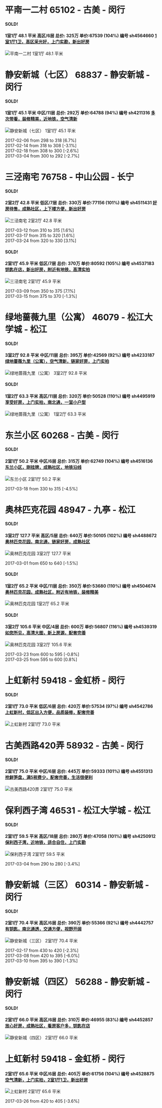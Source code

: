 # 平南一二村 65102 - 古美 - 闵行

#### SOLD!
#### 1室1厅 48.1 平米 高区/6层 总价: 325万 单价:67539 (104%) 编号 sh4564660 [1室1厅1卫，高区采光好，上门实勘，新出好房](https://href.li/?http://sh.lianjia.com/ershoufang/sh4564660.html)

![平南一二村 1室1厅 48.1 平米](http://cdn1.dooioo.com/fetch/vp/fy/gi/20170314/3b5eec6c-8848-4601-9d2d-9457aa14bb6a.jpg_200x150.jpg)



    


# 静安新城（七区） 68837 - 静安新城 - 闵行

#### SOLD!
#### 1室1厅 45.1 平米 中区/11层 总价: 292万 单价:64788 (94%) 编号 sh4211316 [多次带看，装修精美，近地铁，空气清新](https://href.li/?http://sh.lianjia.com/ershoufang/sh4211316.html)

![静安新城（七区） 1室1厅 45.1 平米](http://cdn1.dooioo.com/fetch/vp/fy/gi/20150905/f8d13daf-b02e-4fc2-8705-dff355bee60a.jpg_200x150.jpg)

2017-02-06 from 298 to 318 [6.7%]<br />2017-02-14 from 318 to 308 [-3.1%]<br />2017-02-18 from 308 to 300 [-2.6%]<br />2017-03-04 from 300 to 292 [-2.7%]

    


# 三泾南宅 76758 - 中山公园 - 长宁

#### SOLD!
#### 2室2厅 42.8 平米 低区/7层 总价: 330万 单价:77156 (101%) 编号 sh4511431 [好房待售，成熟社区，上下楼方便，新出好房](https://href.li/?http://sh.lianjia.com/ershoufang/sh4511431.html)

![三泾南宅 2室2厅 42.8 平米](http://cdn7.dooioo.com/static/img/new-version/default_block.png)

2017-03-12 from 310 to 315 [1.6%]<br />2017-03-17 from 315 to 320 [1.6%]<br />2017-03-24 from 320 to 330 [3.1%]

    
#### SOLD!
#### 2室1厅 45.9 平米 低区/7层 总价: 370万 单价:80592 (105%) 编号 sh4537183 [钥匙在店，新出好房，附近有地铁，高清实拍](https://href.li/?http://sh.lianjia.com/ershoufang/sh4537183.html)

![三泾南宅 2室1厅 45.9 平米](http://cdn1.dooioo.com/fetch/vp/fy/gi/20170306/07dd2a46-5962-4b9b-923e-1f314d737f87.jpg_200x150.jpg)

2017-03-09 from 350 to 375 [7.1%]<br />2017-03-15 from 375 to 370 [-1.3%]

    


# 绿地蔷薇九里（公寓） 46079 - 松江大学城 - 松江

#### SOLD!
#### 3室2厅 92.8 平米 中区/11层 总价: 395万 单价:42569 (92%) 编号 sh4233187 [绿地蔷薇九里（公寓），空气清新，链家好房，上门实拍](https://href.li/?http://sh.lianjia.com/ershoufang/sh4233187.html)

![绿地蔷薇九里（公寓） 3室2厅 92.8 平米](http://cdn1.dooioo.com/fetch/vp/fy/gi/20161008/4aeab377-7ed6-45c3-904c-a0d507579ce9.jpg_200x150.jpg)



    
#### SOLD!
#### 1室2厅 63.3 平米 高区/11层 总价: 320万 单价:50528 (110%) 编号 sh4495919 [享受好房，上门实拍，南北通，一室小户型](https://href.li/?http://sh.lianjia.com/ershoufang/sh4495919.html)

![绿地蔷薇九里（公寓） 1室2厅 63.3 平米](http://cdn1.dooioo.com/fetch/vp/fy/gi/20161118/99955e93-0188-4f67-921f-ea070b76d84e.jpg_200x150.jpg)



    


# 东兰小区 60268 - 古美 - 闵行

#### SOLD!
#### 2室1厅 50.2 平米 中区/6层 总价: 315万 单价:62749 (104%) 编号 sh4516136 [东兰小区，刚挂牌，成熟社区，地铁沿线](https://href.li/?http://sh.lianjia.com/ershoufang/sh4516136.html)

![东兰小区 2室1厅 50.2 平米](http://cdn7.dooioo.com/static/img/new-version/default_block.png)

2017-03-18 from 330 to 315 [-4.5%]

    


# 奥林匹克花园 48947 - 九亭 - 松江

#### SOLD!
#### 3室2厅 127.7 平米 高区/5层 总价: 640万 单价:50105 (102%) 编号 sh4488672 [奥林匹克花园，南北通，链家好房，成熟社区](https://href.li/?http://sh.lianjia.com/ershoufang/sh4488672.html)

![奥林匹克花园 3室2厅 127.7 平米](http://cdn1.dooioo.com/fetch/vp/fy/gi/20161101/7204c604-199b-4736-81fb-c39f803a8bc0.jpg_200x150.jpg)

2017-03-01 from 650 to 640 [-1.5%]

    
#### SOLD!
#### 1室2厅 65.2 平米 中区/11层 总价: 350万 单价:53680 (110%) 编号 sh4504674 [奥林匹克花园，成熟社区，附近有地铁，装修精美](https://href.li/?http://sh.lianjia.com/ershoufang/sh4504674.html)

![奥林匹克花园 1室2厅 65.2 平米](http://cdn1.dooioo.com/fetch/vp/fy/gi/20160820/93194ee9-7b7e-43ed-8be5-c5b1f6833c47.jpg_200x150.jpg)



    
#### SOLD!
#### 3室2厅 105.6 平米 中区/4层 总价: 600万 单价:56807 (116%) 编号 sh4539319 [如您所见，高清大图，新上房源，配套完善](https://href.li/?http://sh.lianjia.com/ershoufang/sh4539319.html)

![奥林匹克花园 3室2厅 105.6 平米](http://cdn1.dooioo.com/fetch/vp/fy/gi/20160112/f898dfeb-bbaa-4d11-aa06-b94419c9fdd1.jpg_200x150.jpg)

2017-03-23 from 600 to 595 [-0.8%]<br />2017-03-25 from 595 to 600 [0.8%]

    


# 上虹新村 59418 - 金虹桥 - 闵行

#### SOLD!
#### 2室1厅 73.0 平米 低区/6层 总价: 420万 单价:57534 (97%) 编号 sh4542786 [上虹新村，低区出入方便，品质装修，配套完善](https://href.li/?http://sh.lianjia.com/ershoufang/sh4542786.html)

![上虹新村 2室1厅 73.0 平米](http://cdn7.dooioo.com/static/img/new-version/default_block.png)



    


# 古美西路420弄 58932 - 古美 - 闵行

#### SOLD!
#### 2室1厅 75.0 平米 中区/6层 总价: 445万 单价:59333 (101%) 编号 sh4551313 [抢鲜笋盘，满5税费少，配套完善，生活很便利](https://href.li/?http://sh.lianjia.com/ershoufang/sh4551313.html)

![古美西路420弄 2室1厅 75.0 平米](http://cdn7.dooioo.com/static/img/new-version/default_block.png)



    


# 保利西子湾 46531 - 松江大学城 - 松江

#### SOLD!
#### 2室1厅 59.5 平米 高区/18层 总价: 280万 单价:47058 (101%) 编号 sh4250912 [保利西子湾，近地铁，适合自住，上门实勘](https://href.li/?http://sh.lianjia.com/ershoufang/sh4250912.html)

![保利西子湾 2室1厅 59.5 平米](http://cdn1.dooioo.com/fetch/vp/fy/gi/20160905/a813bd57-8337-4f8f-af3b-3f84bb2dfa30.jpg_200x150.jpg)

2017-03-04 from 290 to 280 [-3.4%]

    


# 静安新城（三区） 60314 - 静安新城 - 闵行

#### SOLD!
#### 2室1厅 70.4 平米 高区/6层 总价: 390万 单价:55366 (92%) 编号 sh4442757 [有钥匙，南北通透，交通方便，视野开阔](https://href.li/?http://sh.lianjia.com/ershoufang/sh4442757.html)

![静安新城（三区） 2室1厅 70.4 平米](http://cdn1.dooioo.com/fetch/vp/fy/gi/20160716/660e580a-8972-4a4f-b1e9-89801ec7e771.jpg_200x150.jpg)

2017-02-17 from 430 to 420 [-2.3%]<br />2017-03-08 from 420 to 395 [-6.0%]<br />2017-03-10 from 395 to 390 [-1.3%]

    


# 静安新城（四区） 56288 - 静安新城 - 闵行

#### SOLD!
#### 2室1厅 66.0 平米 高区/6层 总价: 310万 单价:46955 (83%) 编号 sh4452857 [放心好房，成熟社区，看房客户多，钥匙在店](https://href.li/?http://sh.lianjia.com/ershoufang/sh4452857.html)

![静安新城（四区） 2室1厅 66.0 平米](http://cdn1.dooioo.com/fetch/vp/fy/gi/20161115/57a0da7a-e32c-48d0-b645-0d91be6afe74.jpg_200x150.jpg)



    


# 上虹新村 59418 - 金虹桥 - 闵行

#### 2室1厅 65.6 平米 中区/6层 总价: 405万 单价:61756 (104%) 编号 sh4528875 [空气清新，上门实拍，2室1厅1卫，新出好房](https://href.li/?http://sh.lianjia.com/ershoufang/sh4528875.html)

![上虹新村 2室1厅 65.6 平米](http://cdn1.dooioo.com/fetch/vp/fy/gi/20161203/3620c89b-1fb0-43dc-a2f9-6c41eb16a8f5.jpg_200x150.jpg)

2017-03-26 from 420 to 405 [-3.6%]

    


